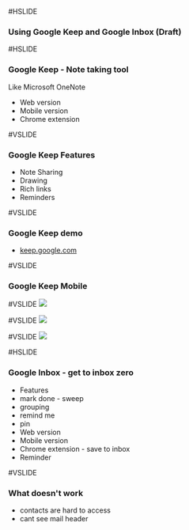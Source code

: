 #HSLIDE
### Using Google Keep and Google Inbox (Draft)

#HSLIDE
### Google Keep - Note taking tool
Like Microsoft OneNote
* Web version
* Mobile version
* Chrome extension

#VSLIDE
### Google Keep Features
* Note Sharing
* Drawing
* Rich links
* Reminders

#VSLIDE
### Google Keep demo
* <a href="http://keep.google.com" target="_blank">keep.google.com</a>

#VSLIDE
### Google Keep Mobile

#VSLIDE
![](image=screenshots/keep1.png)

#VSLIDE
![](image=screenshots/keep2.png)

#VSLIDE
![](image=screenshots/keep3.png)

#HSLIDE
### Google Inbox - get to inbox zero
* Features
 * mark done - sweep
 * grouping
 * remind me
 * pin
* Web version
* Mobile version
* Chrome extension - save to inbox
* Reminder

#VSLIDE
### What doesn't work
- contacts are hard to access
- cant see mail header
